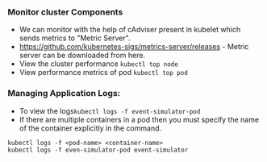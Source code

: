 ### Monitor cluster Components
* We can monitor with the help of cAdviser present in kubelet which sends metrics to "Metric Server".
* https://github.com/kubernetes-sigs/metrics-server/releases  - Metric server can be downloaded from here.
* View the cluster performance ```kubectl top node```
* View performance metrics of pod  ```kubectl top pod```
### Managing Application Logs:
* To view the logs```kubectl logs -f event-simulator-pod```
* If there are multiple containers in a pod then you must specify the name of the container explicitly in the command.
```
kubectl logs -f <pod-name> <container-name>
kubectl logs -f even-simulator-pod event-simulator
```
